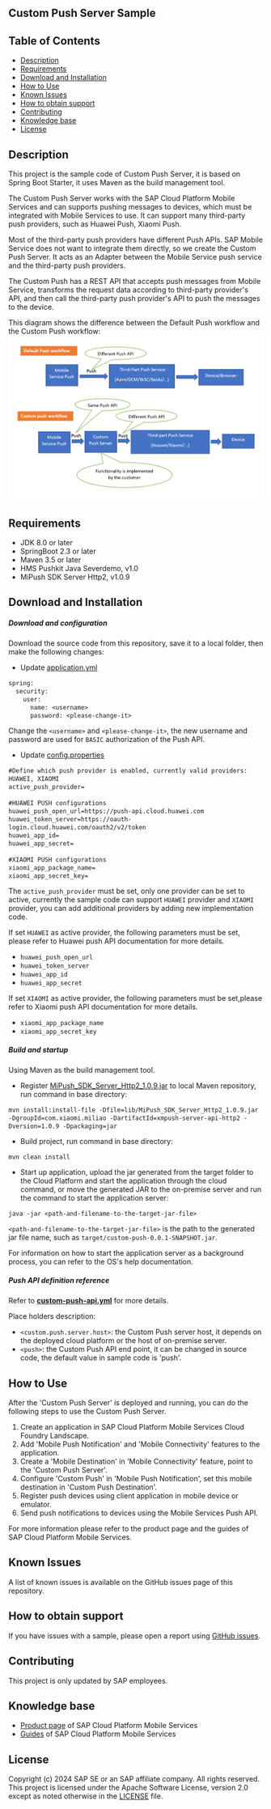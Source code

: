 ## Custom Push Server Sample

## Table of Contents
 * [Description](#description)
 * [Requirements](#requirements)
 * [Download and Installation](#download-and-installation)
 * [How to Use](#how-to-use)
 * [Known Issues](#known-issues)
 * [How to obtain support](#how-to-obtain-support)
 * [Contributing](#contributing)
 * [Knowledge base](#knowledge-base)
 * [License](#license)

## Description
This project is the sample code of Custom Push Server, it is based on Spring Boot Starter, it uses Maven as the build management tool.

The Custom Push Server works with the SAP Cloud Platform Mobile Services and can supports pushing messages to devices, which must be integrated with Mobile Services to use. It can support many third-party push providers, such as Huawei Push, Xiaomi Push.

Most of the third-party push providers have different Push APIs. SAP Mobile Service does not want to integrate them directly, so we create the Custom Push Server. It acts as an Adapter between the Mobile Service push service and the third-party push providers.

The Custom Push has a REST API that accepts push messages from Mobile Service, transforms the request data according to third-party provider's API, and then call the third-party push provider's API to push the messages to the device.

This diagram shows the difference between the Default Push workflow and the Custom Push workflow:
![The difference between the Default Push workflow and the Custom Push workflow](custom-push-workflow.png)

## Requirements
 * JDK 8.0 or later
 * SpringBoot 2.3 or later
 * Maven 3.5 or later
 * HMS Pushkit Java Severdemo, v1.0
 * MiPush SDK Server Http2, v1.0.9

## Download and Installation

##### Download and configuration
Download the source code from this repository, save it to a local folder, then make the following changes:

* Update [application.yml](src/main/resources/application.yml)

```
spring:
  security:
    user:
      name: <username>
      password: <please-change-it>
```

Change the `<username>` and `<please-change-it>`, the new username and password are used for `BASIC` authorization of the Push API.

* Update [config.properties](src/main/resources/config.properties)

```
#Define which push provider is enabled, currently valid providers: HUAWEI, XIAOMI
active_push_provider=

#HUAWEI PUSH configurations
huawei_push_open_url=https://push-api.cloud.huawei.com
huawei_token_server=https://oauth-login.cloud.huawei.com/oauth2/v2/token
huawei_app_id=
huawei_app_secret=

#XIAOMI PUSH configurations
xiaomi_app_package_name=
xiaomi_app_secret_key=
```
The `active_push_provider` must be set, only one provider can be set to active, currently the sample code can support `HUAWEI` provider and `XIAOMI` provider, you can add additional providers by adding new implementation code.

If set `HUAWEI` as active provider, the following parameters must be set, please refer to Huawei push API documentation for more details.
 - `huawei_push_open_url`
 - `huawei_token_server`
 - `huawei_app_id`
 - `huawei_app_secret`

If set `XIAOMI` as active provider, the following parameters must be set,please refer to Xiaomi push API documentation for more details.
 - `xiaomi_app_package_name`
 - `xiaomi_app_secret_key`

##### Build and startup
Using Maven as the build management tool.
 * Register [MiPush_SDK_Server_Http2_1.0.9.jar](lib/MiPush_SDK_Server_Http2_1.0.9.jar) to local Maven repository, run command in base directory:

 ```
mvn install:install-file -Dfile=lib/MiPush_SDK_Server_Http2_1.0.9.jar -DgroupId=com.xiaomi.miliao -DartifactId=xmpush-server-api-http2 -Dversion=1.0.9 -Dpackaging=jar
 ```

 * Build project, run command in base directory: 

```
mvn clean install
```

 * Start up application, upload the jar generated from the target folder to the Cloud Platform and start the application through the cloud command, or move the generated JAR to the on-premise server and run the command to start the application server:

```
java -jar <path-and-filename-to-the-target-jar-file>
```
`<path-and-filename-to-the-target-jar-file>` is the path to the generated jar file name, such as `target/custom-push-0.0.1-SNAPSHOT.jar`.

For information on how to start the application server as a background process, you can refer to the OS's help documentation.

##### Push API definition reference
Refer to **[custom-push-api.yml](custom-push-api.yml)** for more details.

Place holders description:
 - `<custom.push.server.host>`: the Custom Push server host, it depends on the deployed cloud platform or the host of on-premise server.
 - `<push>`: the Custom Push API end point, it can be changed in source code, the default value in sample code is 'push'.
 
## How to Use
After the 'Custom Push Server' is deployed and running, you can do the following steps to use the Custom Push Server.
1. Create an application in SAP Cloud Platform Mobile Services Cloud Foundry Landscape.
2. Add 'Mobile Push Notification' and 'Mobile Connectivity' features to the application.
3. Create a 'Mobile Destination' in 'Mobile Connectivity' feature, point to the 'Custom Push Server'.
4. Configure 'Custom Push' in 'Mobile Push Notification', set this mobile destination in 'Custom Push Destination'.
5. Register push devices using client application in mobile device or emulator.
6. Send push notifications to devices using the Mobile Services Push API.

For more information please refer to the product page and the guides of SAP Cloud Platform Mobile Services.

## Known Issues
A list of known issues is available on the GitHub issues page of this repository.

## How to obtain support
If you have issues with a sample, please open a report using [GitHub issues](https://github.com/SAP-samples/cloud-platform-mobile-custom-push-provider/issues).

## Contributing
This project is only updated by SAP employees.

## Knowledge base
 * [Product page](https://help.sap.com/viewer/product/SAP_CLOUD_PLATFORM_MOBILE_SERVICES/Cloud/en-US) of SAP Cloud Platform Mobile Services
 * [Guides](https://help.sap.com/doc/f53c64b93e5140918d676b927a3cd65b/Cloud/en-US/docs-en/guides/index.html) of SAP Cloud Platform Mobile Services

## License
Copyright (c) 2024 SAP SE or an SAP affiliate company. All rights reserved. This project is licensed under the Apache Software License, version 2.0 except as noted otherwise in the [LICENSE](LICENSE) file.

